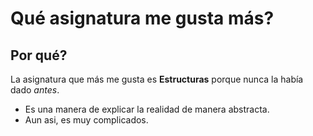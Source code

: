 

# Qué asignatura me gusta más?
## Por qué?
La asignatura que más me gusta es **Estructuras** porque nunca la había dado *antes*.
* Es una manera de explicar la realidad de manera abstracta.
* Aun asi, es muy complicados.

